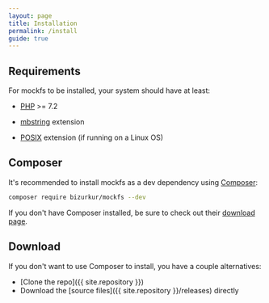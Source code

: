```yaml
---
layout: page
title: Installation
permalink: /install
guide: true
---
```


## Requirements

For mockfs to be installed, your system should have at least:

- [PHP](https://www.php.net/downloads.php) >= 7.2

- [mbstring](https://www.php.net/manual/en/book.mbstring.php) extension

- [POSIX](https://www.php.net/manual/en/book.posix.php) extension (if running on a Linux OS)


## Composer

It's recommended to install mockfs as a dev dependency using [Composer](https://getcomposer.org/):

```sh
composer require bizurkur/mockfs --dev
```

If you don't have Composer installed, be sure to check out their [download page](https://getcomposer.org/download/).


## Download

If you don't want to use Composer to install, you have a couple alternatives:

- [Clone the repo]({{ site.repository }})
- Download the [source files]({{ site.repository }}/releases) directly
